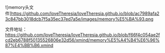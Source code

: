 ![memory头文件]https://github.com/loveTheresia/loveTheresia.github.io/blob/ac7989afa23c847bb3018dcb7f5a35ec37ed7a5e/images/memory%E5%BA%93.png

文件地址：
https://github.com/loveTheresia/loveTheresia.github.io/blob/f66f4c054ae2fcd2eb6788f50135526806e32d56/xmind/memory%E5%A4%B4%E6%96%87%E4%BB%B6.xmind